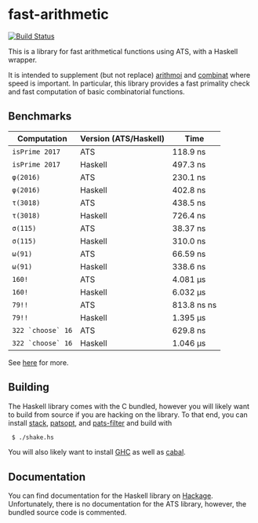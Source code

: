 # fast-arithmetic

[![Build Status](https://travis-ci.org/vmchale/fast-arithmetic.svg?branch=master)](https://travis-ci.org/vmchale/fast-arithmetic)

This is a library for fast arithmetical functions using ATS, with a Haskell
wrapper.

It is intended to supplement (but not replace)
[arithmoi](https://hackage.haskell.org/package/arithmoi) and
[combinat](https://hackage.haskell.org/package/combinat) where speed is
important. In particular, this library provides a fast primality check and fast
computation of basic combinatorial functions.

## Benchmarks

| Computation | Version (ATS/Haskell) | Time |
| ----------- | --------------------- | ---- |
| `isPrime 2017` | ATS | 118.9 ns |
| `isPrime 2017` | Haskell | 497.3 ns |
| `φ(2016)` | ATS | 230.1 ns |
| `φ(2016)` | Haskell | 402.8 ns |
| `τ(3018)` | ATS | 438.5 ns |
| `τ(3018)` | Haskell | 726.4 ns |
| `σ(115)` | ATS | 38.37 ns |
| `σ(115)` | Haskell | 310.0 ns |
| `ω(91)` | ATS | 66.59 ns |
| `ω(91)` | Haskell | 338.6 ns |
| `160!` | ATS | 4.081 μs |
| `160!` | Haskell | 6.032 μs |
| `79!!` | ATS | 813.8 ns ns |
| `79!!` | Haskell | 1.395 μs |
| ``322 `choose` 16`` | ATS | 629.8 ns |
| ``322 `choose` 16`` | Haskell | 1.046 μs |

See [here](https://vmchale.github.io/fast-arithmetic/arithmetic-bench.html) for
more.

## Building

The Haskell library comes with the C bundled, however you will likely want to build from
source if you are hacking on the library. To that end, you can install
[stack](http://haskellstack.org/), [patsopt](http://www.ats-lang.org/Downloads.html), and
[pats-filter](https://github.com/Hibou57/PostiATS-Utilities) and build with

```bash
 $ ./shake.hs
```

You will also likely want to install
[GHC](https://www.haskell.org/ghc/download.html) as well as
[cabal](https://www.haskell.org/cabal/).

## Documentation

You can find documentation for the Haskell library on 
[Hackage](https://hackage.haskell.org/package/fast-arithmetic/).
Unfortunately, there is no documentation for the ATS library, however,
the bundled source code is commented.
